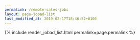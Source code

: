```yaml
---
permalink: /remote-sales-jobs
layout: page-jobad-list
last_modified_at: 2019-02-17T18:46:52+0100
---
```

{% include render_jobad_list.html permalink=page.permalink %}

